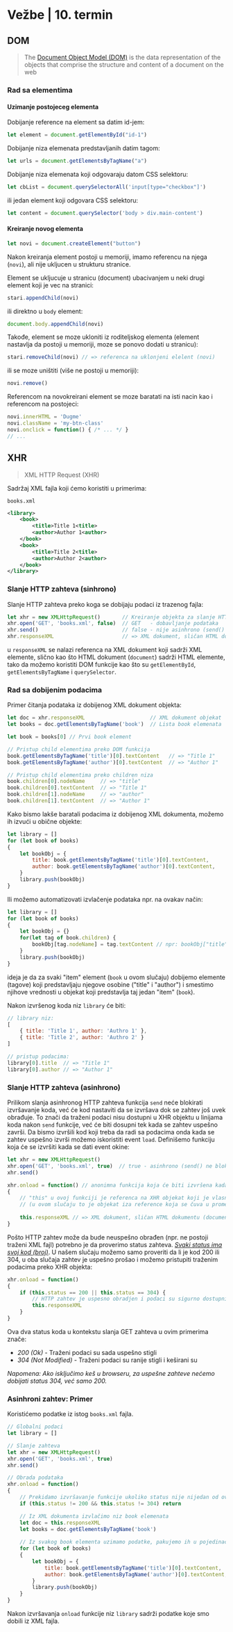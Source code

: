 # Vežbe | 10. termin

## DOM

> The [Document Object Model (DOM)](https://developer.mozilla.org/en-US/docs/Web/API/Document_Object_Model/Introduction) is the data representation of the objects that comprise the structure and content of a document on the web

### Rad sa elementima

#### Uzimanje postojeceg elementa

Dobijanje reference na element sa datim id-jem:
```js
let element = document.getElementById("id-1")
```

Dobijanje niza elemenata predstavljanih datim tagom:
```js
let urls = document.getElementsByTagName("a")
```

Dobijanje niza elemenata koji odgovaraju datom CSS selektoru:
```js
let cbList = document.querySelectorAll('input[type="checkbox"]')
```

ili jedan element koji odgovara CSS selektoru:
```js
let content = document.querySelector('body > div.main-content')
```

#### Kreiranje novog elementa

```js
let novi = document.createElement("button")
```

Nakon kreiranja element postoji u memoriji, imamo referencu na njega (`novi`), ali nije ukljucen u strukturu stranice.

Element se ukljucuje u stranicu (document) ubacivanjem u neki drugi element koji je vec na stranici:
```js
stari.appendChild(novi)
```

ili direktno u `body` element:
```js
document.body.appendChild(novi)
```

Takođe, element se moze ukloniti iz roditeljskog elementa (element nastavlja da postoji u memoriji, moze se ponovo dodati u stranicu):
```js
stari.removeChild(novi) // => referenca na uklonjeni elelent (novi)
```

ili se moze uništiti (više ne postoji u memoriji):
```js
novi.remove()
```

Referencom na novokreirani element se moze baratati na isti nacin kao i referencom na postojeci:
```js
novi.innerHTML = 'Dugme'
novi.className = 'my-btn-class'
novi.onclick = function() { /* ... */ }
// ...
```


## XHR
> XML HTTP Request (XHR)

Sadržaj XML fajla koji ćemo koristiti u primerima:

`books.xml`
```xml
<library>
    <book>
        <title>Title 1<title>
        <author>Author 1<author>
    </book>
    <book>
        <title>Title 2<title>
        <author>Author 2<author>
    </book>
</library>
```

### Slanje HTTP zahteva (sinhrono)

Slanje HTTP zahteva preko koga se dobijaju podaci iz trazenog fajla:
```js
let xhr = new XMLHttpRequest()       // Kreiranje objekta za slanje HTTP zahteva
xhr.open('GET', 'books.xml', false)  // GET   - dobavljanje podataka
xhr.send()                           // false - nije asinhrono (send() blokira dok podaci ne stignu)
xhr.responseXML                      // => XML dokument, sličan HTML dokumentu (document)
```
u `responseXML` se nalazi referenca na XML dokument koji sadrži XML elemente, slično kao što HTML dokument (`document`) sadrži HTML elemente, tako da možemo koristiti DOM funkcije kao što su `getElementById`, `getElementsByTagName` i `querySelector`.

### Rad sa dobijenim podacima

Primer čitanja podataka iz dobijenog XML dokument objekta:
```js
let doc = xhr.responseXML                     // XML dokument objekat
let books = doc.getElementsByTagName('book')  // Lista book elemenata

let book = books[0] // Prvi book element

// Pristup child elementima preko DOM funkcija
book.getElementsByTagName('title')[0].textContent   // => "Title 1"
book.getElementsByTagName('author')[0].textContent  // => "Author 1"

// Pristup child elementima preko children niza
book.children[0].nodeName     // => "title"
book.children[0].textContent  // => "Title 1"
book.children[1].nodeName     // => "author"
book.children[1].textContent  // => "Author 1"
```

Kako bismo lakše baratali podacima iz dobijenog XML dokumenta, možemo ih izvući u obične objekte:

```js
let library = []
for (let book of books) 
{
    let bookObj = {
        title: book.getElementsByTagName('title')[0].textContent,
        author: book.getElementsByTagName('author')[0].textContent,
    }
    library.push(bookObj)
}
```

Ili možemo automatizovati izvlačenje podataka npr. na ovakav način:
```js
let library = []
for (let book of books) 
{
    let bookObj = {}
    for(let tag of book.children) {
        bookObj[tag.nodeName] = tag.textContent // npr: bookObj["title"] = "Title 1"
    }
    library.push(bookObj)
}
```

ideja je da za svaki "item" element (`book` u ovom slučaju) dobijemo elemente (tagove) koji predstavljaju njegove osobine ("title" i "author") i smestimo njihove vrednosti u objekat koji predstavlja taj jedan "item" (`book`).

Nakon izvršenog koda niz `library` će biti:
```js
// library niz:
[
    { title: 'Title 1', author: 'Authro 1' },
    { title: 'Title 2', author: 'Authro 2' }
]

// pristup podacima:
library[0].title  // => "Title 1"
library[0].author // => "Author 1"
```

### Slanje HTTP zahteva (asinhrono)

Prilikom slanja asinhronog HTTP zahteva funkcija `send` neće blokirati izvršavanje koda, već će kod nastaviti da se izvršava dok se zahtev još uvek obrađuje. To znači da traženi podaci nisu dostupni u XHR objektu u linijama koda nakon `send` funkcije, već će biti dosupni tek kada se zahtev uspešno završi. Da bismo izvršili kod koji treba da radi sa podacima onda kada se zahtev uspešno izvrši možemo iskoristiti event `load`. Definišemo funkciju koja će se izvršiti kada se dati event okine:

```js
let xhr = new XMLHttpRequest()
xhr.open('GET', 'books.xml', true)  // true - asinhrono (send() ne blokira izvršavanje koda dok podaci nisu još stigli)
xhr.send()

xhr.onload = function() // anonimna funkcija koja će biti izvršena kada poslati HTTP zahtev bude obrađen
{   
    // "this" u ovoj funkciji je referenca na XHR objekat koji je vlasnik ove funkcije
    // (u ovom slučaju to je objekat iza reference koja se čuva u promenljivoj "xhr")
    
    this.responseXML // => XML dokument, sličan HTML dokumentu (document)
}
```

Pošto HTTP zahtev može da bude neuspešno obrađen (npr. ne postoji traženi XML fajl) potrebno je da proverimo status zahteva. [_Svaki status ima svoj kod (broj)_](https://developer.mozilla.org/en-US/docs/Web/HTTP/Status). U našem slučaju možemo samo proveriti da li je kod 200 ili 304, u oba slučaja zahtev je uspešno prošao i možemo pristupiti traženim podacima preko XHR objekta:

```js
xhr.onload = function() 
{
    if (this.status == 200 || this.status == 304) {
        // HTTP zahtev je uspesno obradjen i podaci su sigurno dostupni u responseXML
        this.responseXML
    }
}
```

Ova dva status koda u kontekstu slanja GET zahteva u ovim primerima znače:
- _200 (Ok)_ - Traženi podaci su sada uspešno stigli
- _304 (Not Modified)_ - Traženi podaci su ranije stigli i keširani su

_Napomena: Ako isključimo keš u browseru, za uspešne zahteve nećemo dobijati status 304, već samo 200._


### Asinhroni zahtev: Primer

Koristićemo podatke iz istog `books.xml` fajla.

```js
// Globalni podaci
let library = []

// Slanje zahteva
let xhr = new XMLHttpRequest()     
xhr.open('GET', 'books.xml', true)
xhr.send()

// Obrada podataka
xhr.onload = function()
{
    // Prekidamo izvršavanje funkcije ukoliko status nije nijedan od ova dva
    if (this.status != 200 && this.status != 304) return 

    // Iz XML dokumenta izvlačimo niz book elemenata
    let doc = this.responseXML 
    let books = doc.getElementsByTagName('book')
    
    // Iz svakog book elementa uzimamo podatke, pakujemo ih u pojedinačne objekte, i dodajemo u niz library
    for (let book of books) 
    {
        let bookObj = {
            title: book.getElementsByTagName('title')[0].textContent,
            author: book.getElementsByTagName('author')[0].textContent,
        }
        library.push(bookObj)
    }
}
```

Nakon izvršavanja `onload` funkcije niz `library` sadrži podatke koje smo dobili iz XML fajla.